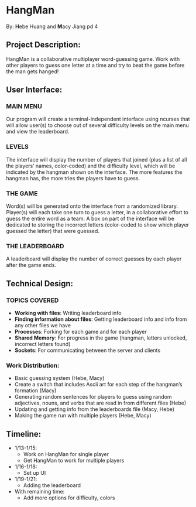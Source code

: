 # HangMan
By: **H**ebe Huang and **M**acy Jiang pd 4

## Project Description:
HangMan is a collaborative multiplayer word-guessing game. Work with other players to guess one letter at a time and try to beat the game before the man gets hanged! 

## User Interface:
### MAIN MENU
Our program will create a terminal-independent interface using ncurses that will allow user(s) to choose out of several difficulty levels on the main menu and view the leaderboard. 

### LEVELS
The interface will display the number of players that joined (plus a list of all the players’ names, color-coded) and the difficulty level, which will be indicated by the hangman shown on the interface. The more features the hangman has, the more tries the players have to guess.
	
### THE GAME
Word(s) will be generated onto the interface from a randomized library. Player(s) will each take one turn to guess a letter, in a collaborative effort to guess the entire word as a team. A box on part of the interface will be dedicated to storing the incorrect letters (color-coded to show which player guessed the letter) that were guessed. 

### THE LEADERBOARD
A leaderboard will display the number of correct guesses by each player after the game ends. 

## Technical Design:
### TOPICS COVERED
- **Working with files**: Writing leaderboard info
- **Finding information about files**: Getting leaderboard info and info from any other files we have
- **Processes**: Forking for each game and for each player
- **Shared Memory**: For progress in the game (hangman, letters unlocked, incorrect letters found)
- **Sockets**: For communicating between the server and clients

### Work Distribution:
- Basic guessing system (Hebe, Macy)
- Create a switch that includes Ascii art for each step of the hangman’s formation (Macy)
- Generating random sentences for players to guess using random adjectives, nouns, and verbs that are read in from different files (Hebe)
- Updating and getting info from the leaderboards file (Macy, Hebe)
- Making the game run with multiple players (Hebe, Macy) 

## Timeline:
- 1/13-1/15: 
	- Work on HangMan for single player
	- Get HangMan to work for multiple players 
- 1/16-1/18:
	- Set up UI
- 1/19-1/21:
	- Adding the leaderboard
- With remaining time: 
	- Add more options for difficulty, colors
